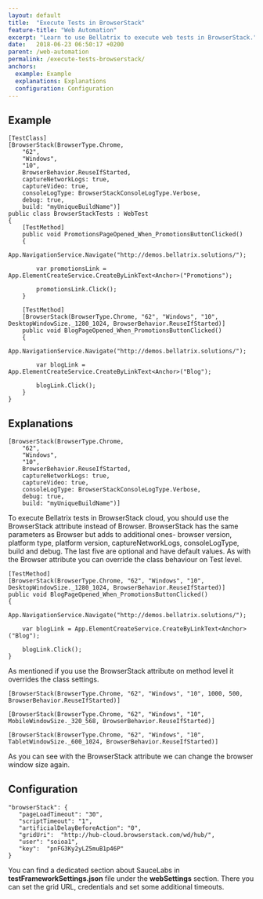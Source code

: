 ```yaml
---
layout: default
title:  "Execute Tests in BrowserStack"
feature-title: "Web Automation"
excerpt: "Learn to use Bellatrix to execute web tests in BrowserStack."
date:   2018-06-23 06:50:17 +0200
parent: /web-automation
permalink: /execute-tests-browserstack/
anchors:
  example: Example
  explanations: Explanations
  configuration: Configuration
---
```

Example
-------
```
[TestClass]
[BrowserStack(BrowserType.Chrome,
    "62",
    "Windows",
    "10",
    BrowserBehavior.ReuseIfStarted,
    captureNetworkLogs: true,
    captureVideo: true,
    consoleLogType: BrowserStackConsoleLogType.Verbose,
    debug: true,
    build: "myUniqueBuildName")]
public class BrowserStackTests : WebTest
{
    [TestMethod]
    public void PromotionsPageOpened_When_PromotionsButtonClicked()
    {
        App.NavigationService.Navigate("http://demos.bellatrix.solutions/");

        var promotionsLink = App.ElementCreateService.CreateByLinkText<Anchor>("Promotions");

        promotionsLink.Click();
    }

    [TestMethod]
    [BrowserStack(BrowserType.Chrome, "62", "Windows", "10", DesktopWindowSize._1280_1024, BrowserBehavior.ReuseIfStarted)]
    public void BlogPageOpened_When_PromotionsButtonClicked()
    {
        App.NavigationService.Navigate("http://demos.bellatrix.solutions/");

        var blogLink = App.ElementCreateService.CreateByLinkText<Anchor>("Blog");

        blogLink.Click();
    }
}
```

Explanations
------------
```
[BrowserStack(BrowserType.Chrome,
    "62",
    "Windows",
    "10",
    BrowserBehavior.ReuseIfStarted,
    captureNetworkLogs: true,
    captureVideo: true,
    consoleLogType: BrowserStackConsoleLogType.Verbose,
    debug: true,
    build: "myUniqueBuildName")]
```
To execute Bellatrix tests in BrowserStack cloud, you should use the BrowserStack attribute instead of Browser. BrowserStack has the same parameters as Browser but adds to additional ones- browser version, platform type, platform version, captureNetworkLogs, consoleLogType, build and debug. The last five are optional and have default values. As with the Browser attribute you can override the class behaviour on Test level.
```
[TestMethod]
[BrowserStack(BrowserType.Chrome, "62", "Windows", "10", DesktopWindowSize._1280_1024, BrowserBehavior.ReuseIfStarted)]
public void BlogPageOpened_When_PromotionsButtonClicked()
{
    App.NavigationService.Navigate("http://demos.bellatrix.solutions/");

    var blogLink = App.ElementCreateService.CreateByLinkText<Anchor>("Blog");

    blogLink.Click();
}
```
As mentioned if you use the BrowserStack attribute on method level it overrides the class settings.
```
[BrowserStack(BrowserType.Chrome, "62", "Windows", "10", 1000, 500, BrowserBehavior.ReuseIfStarted)]
```
```
[BrowserStack(BrowserType.Chrome, "62", "Windows", "10", MobileWindowSize._320_568, BrowserBehavior.ReuseIfStarted)]
```
```
[BrowserStack(BrowserType.Chrome, "62", "Windows", "10", TabletWindowSize._600_1024, BrowserBehavior.ReuseIfStarted)]
```
As you can see with the BrowserStack attribute we can change the browser window size again.

Configuration
-------------
```
"browserStack": {
   "pageLoadTimeout": "30",
   "scriptTimeout": "1",
   "artificialDelayBeforeAction": "0",
   "gridUri":  "http://hub-cloud.browserstack.com/wd/hub/",
   "user": "soioa1",
   "key":  "pnFG3Ky2yLZ5muB1p46P"
}
```
You can find a dedicated section about SauceLabs in **testFrameworkSettings.json** file under the **webSettings** section. There you can set the grid URL, credentials and set some additional timeouts.